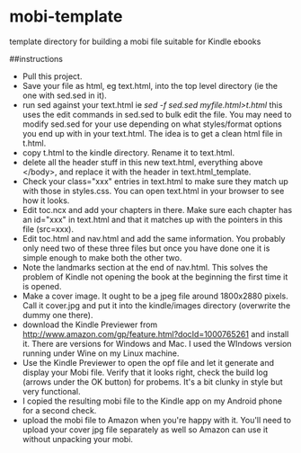 # mobi-template
template directory for building a mobi file suitable for Kindle ebooks

##instructions

* Pull this project.
* Save your file as html, eg text.html, into the top level directory (ie the one with sed.sed in it).
* run sed against your text.html ie *sed -f sed.sed myfile.html>t.html* this uses the edit commands in sed.sed to bulk edit the file. You may need to modify sed.sed for your use depending on what styles/format options you end up with in your text.html. The idea is to get a clean html file in t.html.
* copy t.html to the kindle directory. Rename it to text.html.
* delete all the header stuff in this new text.html, everything above \</body\>, and replace it with the header in text.html_template.
* Check your class="xxx" entries in text.html to make sure they match up with those in styles.css. You can open text.html in your browser to see how it looks.
* Edit toc.ncx and add your chapters in there. Make sure each chapter has an id="xxx" in text.html and that it matches up with the pointers in this file (src=xxx).
* Edit toc.html and nav.html and add the same information. You probably only need two of these three files but once you have done one it is simple enough to make both the other two.
* Note the landmarks section at the end of nav.html. This solves the problem of Kindle not opening the book at the beginning the first time it is opened.
* Make a cover image. It ought to be a jpeg file around 1800x2880 pixels. Call it cover.jpg and put it into the kindle/images directory (overwrite the dummy one there).
* download the Kindle Previewer from http://www.amazon.com/gp/feature.html?docId=1000765261 and install it. There are versions for Windows and Mac. I used the WIndows version running under Wine on my Linux machine.
* Use the Kindle Previewer to open the opf file and let it generate and display your Mobi file. Verify that it looks right, check the build log (arrows under the OK button) for probems. It's a bit clunky in style but very functional.
* I copied the resulting mobi file to the Kindle app on my Android phone for a second check.
* upload the mobi file to Amazon when you're happy with it. You'll need to upload your cover jpg file separately as well so Amazon can use it without unpacking your mobi.


